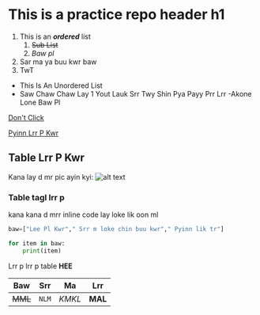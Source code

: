 # This is a practice repo header h1

1. This is an **_ordered_** list
	1. ~~Sub List~~
	1. *Baw pl*
1. Sar ma ya buu kwr baw
1. TwT

- This Is An Unordered List
- Saw Chaw Chaw Lay 1 Yout Lauk Srr Twy Shin Pya Payy Prr Lrr
	-Akone Lone Baw Pl

[Don't Click](https://papertoilet.com)

[Pyinn Lrr P Kwr](https://chatgpt.com "My Sayar's Website")

## Table Lrr P Kwr

Kana lay d mr pic ayin kyi:
![alt text][kway]

[kway]: https://pleated-jeans.com/wp-content/uploads/2024/11/nostalgic-doge-memes-8.jpg


 
### Table tagl lrr p


kana kana d mrr inline code lay loke lik oon ml



```python
baw=["Lee Pl Kwr"," Srr m loke chin buu kwr"," Pyinn lik tr"]

for item in baw:
	print(item)
```

Lrr p lrr p table **HEE**


Baw | Srr | Ma | Lrr
--- | --- | ---| --- |
~~MML~~ | `NLM` | *KMKL* | **MAL**|

